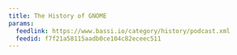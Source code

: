 ```yaml
---
title: The History of GNOME
params:
  feedlink: https://www.bassi.io/category/history/podcast.xml
  feedid: f7f21a58115aadb0ce104c82eceec511
---
```

